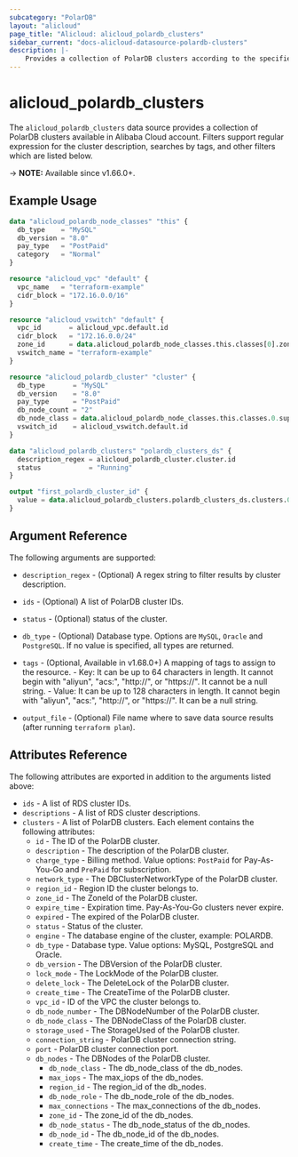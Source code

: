 ```yaml
---
subcategory: "PolarDB"
layout: "alicloud"
page_title: "Alicloud: alicloud_polardb_clusters"
sidebar_current: "docs-alicloud-datasource-polardb-clusters"
description: |-
    Provides a collection of PolarDB clusters according to the specified filters.
---
```


# alicloud_polardb_clusters

The `alicloud_polardb_clusters` data source provides a collection of PolarDB clusters available in Alibaba Cloud account.
Filters support regular expression for the cluster description, searches by tags, and other filters which are listed below.

-> **NOTE:** Available since v1.66.0+.

## Example Usage

```terraform
data "alicloud_polardb_node_classes" "this" {
  db_type    = "MySQL"
  db_version = "8.0"
  pay_type   = "PostPaid"
  category   = "Normal"
}

resource "alicloud_vpc" "default" {
  vpc_name   = "terraform-example"
  cidr_block = "172.16.0.0/16"
}

resource "alicloud_vswitch" "default" {
  vpc_id       = alicloud_vpc.default.id
  cidr_block   = "172.16.0.0/24"
  zone_id      = data.alicloud_polardb_node_classes.this.classes[0].zone_id
  vswitch_name = "terraform-example"
}

resource "alicloud_polardb_cluster" "cluster" {
  db_type       = "MySQL"
  db_version    = "8.0"
  pay_type      = "PostPaid"
  db_node_count = "2"
  db_node_class = data.alicloud_polardb_node_classes.this.classes.0.supported_engines.0.available_resources.0.db_node_class
  vswitch_id    = alicloud_vswitch.default.id
}

data "alicloud_polardb_clusters" "polardb_clusters_ds" {
  description_regex = alicloud_polardb_cluster.cluster.id
  status            = "Running"
}

output "first_polardb_cluster_id" {
  value = data.alicloud_polardb_clusters.polardb_clusters_ds.clusters.0.id
}
```

## Argument Reference

The following arguments are supported:

* `description_regex` - (Optional) A regex string to filter results by cluster description.
* `ids` - (Optional) A list of PolarDB cluster IDs. 
* `status` - (Optional) status of the cluster.
* `db_type` - (Optional) Database type. Options are `MySQL`, `Oracle` and `PostgreSQL`. If no value is specified, all types are returned.
* `tags` - (Optional, Available in v1.68.0+) A mapping of tags to assign to the resource.
      - Key: It can be up to 64 characters in length. It cannot begin with "aliyun", "acs:", "http://", or "https://". It cannot be a null string.
      - Value: It can be up to 128 characters in length. It cannot begin with "aliyun", "acs:", "http://", or "https://". It can be a null string.

* `output_file` - (Optional) File name where to save data source results (after running `terraform plan`).

## Attributes Reference

The following attributes are exported in addition to the arguments listed above:

* `ids` - A list of RDS cluster IDs. 
* `descriptions` - A list of RDS cluster descriptions. 
* `clusters` - A list of PolarDB clusters. Each element contains the following attributes:
  * `id` - The ID of the PolarDB cluster.
  * `description` - The description of the PolarDB cluster.
  * `charge_type` - Billing method. Value options: `PostPaid` for Pay-As-You-Go and `PrePaid` for subscription.
  * `network_type` - The DBClusterNetworkType of the PolarDB cluster.
  * `region_id` - Region ID the cluster belongs to.
  * `zone_id` - The ZoneId of the PolarDB cluster.
  * `expire_time` - Expiration time. Pay-As-You-Go clusters never expire.
  * `expired` - The expired of the PolarDB cluster.
  * `status` - Status of the cluster.
  * `engine` - The database engine of the cluster, example: POLARDB.
  * `db_type` - Database type. Value options: MySQL, PostgreSQL and Oracle.
  * `db_version` - The DBVersion of the PolarDB cluster.
  * `lock_mode` - The LockMode of the PolarDB cluster.
  * `delete_lock` - The DeleteLock of the PolarDB cluster.
  * `create_time` - The CreateTime of the PolarDB cluster.
  * `vpc_id` - ID of the VPC the cluster belongs to.
  * `db_node_number` - The DBNodeNumber of the PolarDB cluster.
  * `db_node_class` - The DBNodeClass of the PolarDB cluster.
  * `storage_used` - The StorageUsed of the PolarDB cluster.
  * `connection_string` - PolarDB cluster connection string. 
  * `port` - PolarDB cluster connection port. 
  * `db_nodes` - The DBNodes of the PolarDB cluster.
    * `db_node_class` - The db_node_class of the db_nodes.
    * `max_iops` - The max_iops of the db_nodes.
    * `region_id` - The region_id of the db_nodes.
    * `db_node_role` - The db_node_role of the db_nodes.
    * `max_connections` - The max_connections of the db_nodes.
    * `zone_id` - The zone_id of the db_nodes.
    * `db_node_status` - The db_node_status of the db_nodes.
    * `db_node_id` - The db_node_id of the db_nodes.
    * `create_time` - The create_time of the db_nodes.
